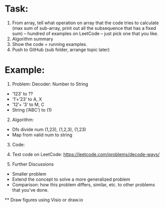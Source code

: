 # Task:

1.	From array, tell what operation on array that the code tries to calculate (max sum of sub-array, print out all the subsequence that has a fixed sum) – hundred of examples on LeetCode – just pick one that you like.
2.	Algorithm summary
3.	Show the code + running examples.
4.	Push to GitHub (sub folder, arrange topic later)


# Example:
1. Problem: Decoder: Number to String
- ‘123’ to ??
- ‘1’+’23’ to A, X
- ’12’+ ‘3’ to M, C
- String (‘ABC’) to (1)

2. Algorithm: 
-	Dfs divide num (1,23), (1,2,3), (1,23)
-	Map from valid num to string 

3. Code:

4. Test code on LeetCode: https://leetcode.com/problems/decode-ways/

5. Further Discussions
- Smaller problem
- Extend the concept to solve a more generalized problem
- Comparison: how this problem differs, similar, etc. to other problems that you've done.


** Draw figures using Visio or draw.io
